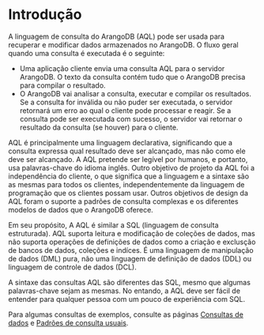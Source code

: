 # Introdução  

A linguagem de consulta do ArangoDB (AQL) pode ser usada para recuperar e modificar dados armazenados no ArangoDB. O fluxo geral quando uma consulta é executada é o seguinte:
 - Uma aplicação cliente envia uma consulta AQL para o servidor ArangoDB. O texto da consulta contém tudo que o ArangoDB precisa para compilar o resultado.  
 - O ArangoDB vai analisar a consulta, executar e compilar os resultados. Se a consulta for inválida ou não puder ser executada, o servidor retornará um erro ao qual o cliente pode processar e reagir. Se a consulta pode ser executada com sucesso, o servidor vai retornar o resultado da consulta (se houver) para o cliente.

AQL é principalmente uma linguagem declarativa, significando que a consulta expressa qual resultado deve ser alcançado, mas não como ele deve ser alcançado. A AQL pretende ser legível por humanos, e portanto, usa palavras-chave do idioma inglês. Outro objetivo de projeto da AQL foi a independência do cliente, o que significa que a linguagem e a sintaxe são as mesmas para todos os clientes, independentemente da linguagem de programação que os clientes possam usar. Outros objetivos de design da AQL foram o suporte a padrões de consulta complexas e os diferentes modelos de dados que o ArangoDB oferece.  

Em seu propósito, A AQL é similar a SQL (linguagem de consulta estruturada). AQL suporta leitura e modificação de coleções de dados, mas não suporta operações de definições de dados como a criação e exclusção de bancos de dados, coleções e indíces. É uma linguagem de manipulação de dados (DML) pura, não uma linguagem de definição de dados (DDL) ou linguagem de controle de dados (DCL).  

A sintaxe das consultas AQL são diferentes das SQL, mesmo que algumas palavras-chave sejam as mesmas. No entando, a AQL deve ser fácil de entender para qualquer pessoa com um pouco de experiência com SQL.

Para algumas consultas de exemplos, consulte as páginas [Consultas de dados](https://docs.arangodb.com/3.0/AQL/DataQueries.html) e [Padrões de consulta usuais](https://docs.arangodb.com/3.0/AQL/Examples/).
